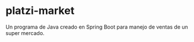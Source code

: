 # platzi-market

Un programa de Java creado en Spring Boot para manejo de ventas de un super mercado.

